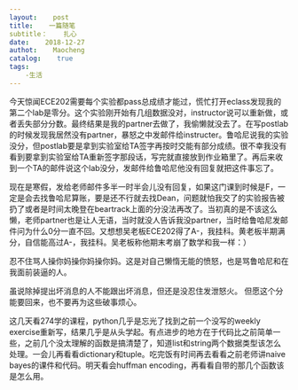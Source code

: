 ```yaml
---
layout:    post
title:    一篇随笔
subtitle：    扎心
date:    2018-12-27
authot:    Maocheng
catalog:    true
tags:
    -生活
---
```

今天惊闻ECE202需要每个实验都pass总成绩才能过，慌忙打开eclass发现我的第二个lab是零分。这个实验刚开始有几组数据没对，instructor说可以重新做，或者丢失部分分数。最终结果是我的partner去做了，我偷懒就没去了。在写postlab的时候发现我居然没有partner，暴怒之中发邮件给instructer。鲁哈尼说我的实验没分，但postlab要是拿到实验室给TA签字再按时交能有部分成绩。很不幸我没有看到要拿到实验室给TA重新签字那段话，写完就直接放到作业箱里了。再后来收到一个TA的邮件说这个lab没分，发邮件给鲁哈尼他没有回复就把这件事忘了。

现在是寒假，发给老师邮件多半一时半会儿没有回复，如果这门课到时候是F，一定是会去找鲁哈尼算账，要是还不行就去找Dean，问题就怕我交了的实验报告被扔了或者是时间太晚登在beartrack上面的分没法再改了。当初真的是不该这么懒，老师partner也是让人无语，当时就没人告诉我没partner，当时给鲁哈尼发邮件问为什么0分一直不回。又想想吴老板ECE202得了A-，我挂科。黄老板半期满分，自信能高过A-，我挂科。吴老板称他期末考崩了数学和我一样：）

忍不住骂人操你妈操你妈操你妈。这是对自己懒惰无能的愤怒，也是骂鲁哈尼和在我面前装逼的人。

虽说除掉提出坏消息的人不能跟出坏消息，但还是没忍住发泄怒火。
但愿这个分能要回来，也不要再为这些破事烦心。

这几天看274学的课程，python几乎是忘光了找到之前一个没写的weekly exercise重新写，结果几乎是从头学起。有点进步的地方在于代码比之前简单一些，之前几个没太理解的函数是搞清楚了，知道list和string两个数据类型该怎么处理。一会儿再看看dictionary和tuple。吃完饭有时间再去看看之前老师讲naive bayes的课件和代码。明天看会huffman encoding，再看看自带的那几个函数该是怎么用。










